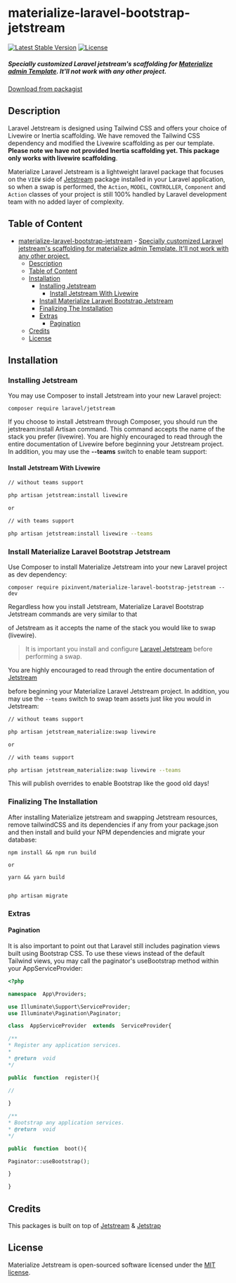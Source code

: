 # materialize-laravel-bootstrap-jetstream

[![Latest Stable Version](https://poser.pugx.org/pixinvent/materialize-laravel-bootstrap-jetstream/v)](//packagist.org/packages/pixinvent/materialize-laravel-bootstrap-jetstream)
[![License](https://poser.pugx.org/pixinvent/materialize-laravel-bootstrap-jetstream/license)](//packagist.org/packages/pixinvent/materialize-laravel-bootstrap-jetstream)

##### Specially customized Laravel jetstream's scaffolding for [Materialize admin Template](#). It'll not work with any other project.
[Download from packagist](https://packagist.org/packages/pixinvent/materialize-laravel-bootstrap-jetstream)

## Description

Laravel Jetstream is designed using Tailwind CSS and offers your choice of Livewire or Inertia scaffolding. We have removed the Tailwind CSS dependency and modified the Livewire scaffolding as per our template. __Please note we have not provided Inertia scaffolding yet. This package only works with livewire scaffolding__.

Materialize Laravel Jetstream is a lightweight laravel package that focuses on the `VIEW` side of [Jetstream](https://github.com/laravel/jetstream) package installed in your Laravel application, so when a swap is performed, the `Action`, `MODEL`, `CONTROLLER`, `Component` and `Action` classes of your project is still 100% handled by Laravel development team with no added layer of complexity.

## Table of Content

- [materialize-laravel-bootstrap-jetstream](#materialize-laravel-bootstrap-jetstream)
        - [Specially customized Laravel jetstream's scaffolding for materialize admin Template. It'll not work with any other project.](#specially-customized-laravel-jetstreams-scaffolding-for-materialize-admin-template-itll-not-work-with-any-other-project)
  - [Description](#description)
  - [Table of Content](#table-of-content)
  - [Installation](#installation)
    - [Installing Jetstream](#installing-jetstream)
      - [Install Jetstream With Livewire](#install-jetstream-with-livewire)
    - [Install Materialize Laravel Bootstrap Jetstream](#install-materialize-laravel-bootstrap-jetstream)
    - [Finalizing The Installation](#finalizing-the-installation)
    - [Extras](#extras)
      - [Pagination](#pagination)
  - [Credits](#credits)
  - [License](#license)

## Installation

### Installing Jetstream

You may use Composer to install Jetstream into your new Laravel project:

```
composer require laravel/jetstream
```

If you choose to install Jetstream through Composer, you should run the jetstream:install Artisan command. This command accepts the name of the stack you prefer (livewire). You are highly encouraged to read through the entire documentation of Livewire before beginning your Jetstream project. In addition, you may use the __--teams__ switch to enable team support:

#### Install Jetstream With Livewire

```bash
// without teams support

php artisan jetstream:install livewire

or

// with teams support

php artisan jetstream:install livewire --teams
```

### Install Materialize Laravel Bootstrap Jetstream

Use Composer to install Materialize Jetstream into your new Laravel project as dev dependency:

```
composer require pixinvent/materialize-laravel-bootstrap-jetstream --dev
```

Regardless how you install Jetstream, Materialize Laravel Bootstrap Jetstream commands are very similar to that

of Jetstream as it accepts the name of the stack you would like to swap (livewire).

> It is important you install and configure [Laravel Jetstream](https://github.com/laravel/jetstream) before performing a swap.

You are highly encouraged to read through the entire documentation of [Jetstream](https://jetstream.laravel.com/1.x/introduction.html)

before beginning your Materialize Laravel Jetstream project. In addition, you may use the `--teams` switch to swap team assets just like you would in Jetstream:

```bash
// without teams support

php artisan jetstream_materialize:swap livewire

or

// with teams support

php artisan jetstream_materialize:swap livewire --teams
```

This will publish overrides to enable Bootstrap like the good old days!

### Finalizing The Installation

After installing Materialize jetstream and swapping Jetstream resources, remove tailwindCSS and its dependencies if any from your package.json and then install and build your NPM dependencies and migrate your database:

```
npm install && npm run build

or  

yarn && yarn build


php artisan migrate
```

### Extras

#### Pagination

It is also important to point out that Laravel still includes pagination views built using Bootstrap CSS. To use these views instead of the default Tailwind views, you may call the paginator's useBootstrap method within your AppServiceProvider:

```php
<?php

namespace  App\Providers;

use Illuminate\Support\ServiceProvider;
use Illuminate\Pagination\Paginator;

class  AppServiceProvider  extends  ServiceProvider{

/**
* Register any application services.
*
* @return  void
*/

public  function  register(){

//
  
}

/**
* Bootstrap any application services.
* @return  void
*/

public  function  boot(){

Paginator::useBootstrap();

}

}
```

## Credits

This packages is built on top of [Jetstream](https://github.com/laravel/jetstream) & [Jetstrap](https://github.com/nascent-africa/jetstrap)

## License

Materialize Jetstream is open-sourced software licensed under the [MIT license](https://github.com/pixinvent/materialize-laravel-bootstrap-jetstream/blob/materialize/LICENSE).
